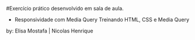 #Exercício prático desenvolvido em sala de aula.

* Responsividade com Media Query 
Treinando HTML, CSS e Media Query

by: Elisa Mostafa | Nicolas Henrique
